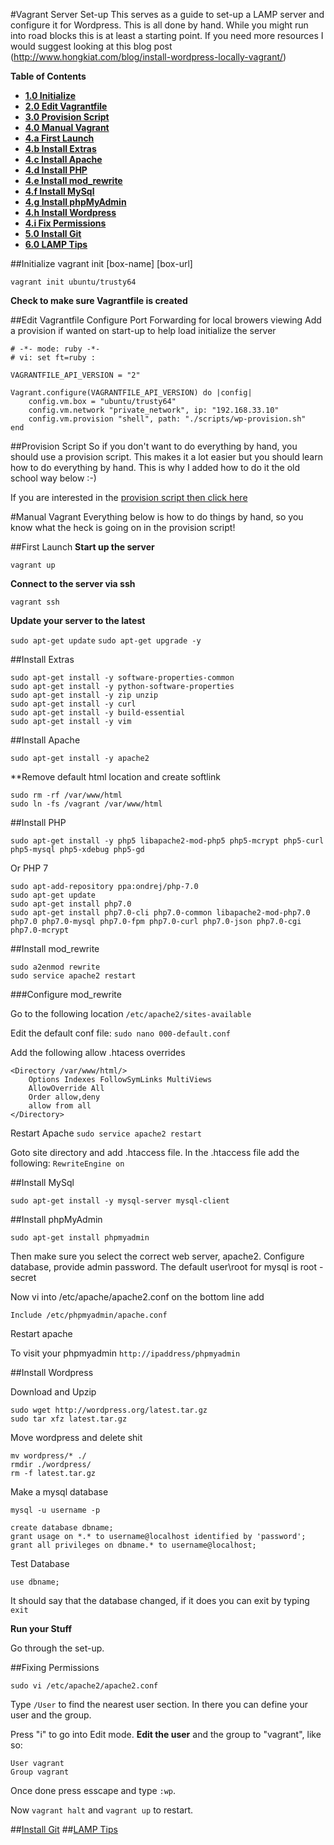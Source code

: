 #Vagrant Server Set-up
This serves as a guide to set-up a LAMP server and configure it for Wordpress. This is all done by hand. 
While you might run into road blocks this is at least a starting point.  If you need more resources I would suggest looking at this blog post (http://www.hongkiat.com/blog/install-wordpress-locally-vagrant/)

**Table of Contents**

- **[1.0 Initialize](#initialize)**
- **[2.0 Edit Vagrantfile](#edit-vagrantfile)**
- **[3.0 Provision Script](#provision-script)**
- **[4.0 Manual Vagrant](#manual-vagrant)**
- **[4.a First Launch](#first-launch)**
- **[4.b Install Extras](#install-extras)**
- **[4.c Install Apache](#install-apache)**
- **[4.d Install PHP](#install-php)**
- **[4.e Install mod_rewrite](#install-mod_rewrite)**
- **[4.f Install MySql](#install-mysql)**
- **[4.g Install phpMyAdmin](#install-phpmyadmin)**
- **[4.h Install Wordpress](#install-wordpress)**
- **[4.i Fix Permissions](#fixing-permissions)**
- **[5.0 Install Git](wp-git.md)**
- **[6.0 LAMP Tips](wp-stacktips.md)**

##Initialize
vagrant init [box-name] [box-url]

`vagrant init ubuntu/trusty64`

**Check to make sure Vagrantfile is created**

##Edit Vagrantfile
Configure Port Forwarding for local browers viewing
Add a provision if wanted on start-up to help load initialize the server

```
# -*- mode: ruby -*-
# vi: set ft=ruby :

VAGRANTFILE_API_VERSION = "2"

Vagrant.configure(VAGRANTFILE_API_VERSION) do |config|
    config.vm.box = "ubuntu/trusty64"
    config.vm.network "private_network", ip: "192.168.33.10"
    config.vm.provision "shell", path: "./scripts/wp-provision.sh"
end
```
##Provision Script
So if you don't want to do everything by hand, you should use a provision script.
This makes it a lot easier but you should learn how to do everything by hand.  This is why I added how to do it the old school way below :-)

If you are interested in the [provision script then click here](wp-provision.md)

#Manual Vagrant
Everything below is how to do things by hand, so you know what the heck is going on in the provision script!

##First Launch
**Start up the server**

`vagrant up`

**Connect to the server via ssh**

`vagrant ssh`

**Update your server to the latest**

`sudo apt-get update`
`sudo apt-get upgrade -y`

##Install Extras

```
sudo apt-get install -y software-properties-common
sudo apt-get install -y python-software-properties
sudo apt-get install -y zip unzip
sudo apt-get install -y curl
sudo apt-get install -y build-essential
sudo apt-get install -y vim
```

##Install Apache

`sudo apt-get install -y apache2`

**Remove default html location and create softlink

```
sudo rm -rf /var/www/html
sudo ln -fs /vagrant /var/www/html
```

##Install PHP

```
sudo apt-get install -y php5 libapache2-mod-php5 php5-mcrypt php5-curl php5-mysql php5-xdebug php5-gd
````

Or PHP 7
```
sudo apt-add-repository ppa:ondrej/php-7.0
sudo apt-get update
sudo apt-get install php7.0
sudo apt-get install php7.0-cli php7.0-common libapache2-mod-php7.0 php7.0 php7.0-mysql php7.0-fpm php7.0-curl php7.0-json php7.0-cgi php7.0-mcrypt

```
##Install mod_rewrite

```
sudo a2enmod rewrite
sudo service apache2 restart
```

###Configure mod_rewrite

Go to the following location `/etc/apache2/sites-available`

Edit the default conf file: `sudo nano 000-default.conf`

Add the following allow .htacess overrides
```
<Directory /var/www/html/>
    Options Indexes FollowSymLinks MultiViews
    AllowOverride All
    Order allow,deny
    allow from all
</Directory>
```
Restart Apache
`sudo service apache2 restart`

Goto site directory and add .htaccess file.  In the .htaccess file add the following:
`RewriteEngine on`

##Install MySql

```
sudo apt-get install -y mysql-server mysql-client
```

##Install phpMyAdmin
```
sudo apt-get install phpmyadmin
````

Then make sure you select the correct web server, apache2. Configure database, provide admin password. The default user\root for mysql is root - secret

Now vi into /etc/apache/apache2.conf on the bottom line add 

```
Include /etc/phpmyadmin/apache.conf
```

Restart apache

To visit your phpmyadmin `http://ipaddress/phpmyadmin`

##Install Wordpress

Download and Upzip
```
sudo wget http://wordpress.org/latest.tar.gz
sudo tar xfz latest.tar.gz
```

Move wordpress and delete shit
```
mv wordpress/* ./
rmdir ./wordpress/
rm -f latest.tar.gz
```

Make a mysql database
```
mysql -u username -p

create database dbname;
grant usage on *.* to username@localhost identified by 'password';
grant all privileges on dbname.* to username@localhost;
```

Test Database
```
use dbname;
```
It should say that the database changed, if it does you can exit by typing `exit`

**Run your Stuff**

Go through the set-up.

##Fixing Permissions
```
sudo vi /etc/apache2/apache2.conf
```

Type `/User` to find the nearest user section. In there you can define your user and the group.

Press "i" to go into Edit mode. **Edit the user** and the group to "vagrant", like so:
```
User vagrant
Group vagrant
```

Once done press esscape and type `:wp`.

Now `vagrant halt` and `vagrant up` to restart.

##[Install Git](wp-git.md)
##[LAMP Tips](wp-stacktips.md)
